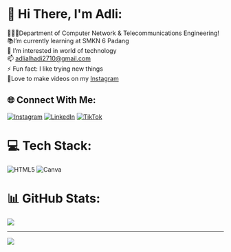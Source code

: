# 💫 Hi There, I'm Adli:
🧑🏻‍🎓Department of Computer Network & Telecommunications Engineering!<br>
📚I’m currently learning at SMKN 6 Padang<br>
👀 I’m interested in world of technology<br>
📫 adlialhadi2710@gmail.com<br>
⚡ Fun fact: I like trying new things<br>
🎥Love to make videos on my [Instagram](https://instagram.com/adli_al_hadi)


## 🌐 Connect With Me:
[![Instagram](https://img.shields.io/badge/Instagram-%23E4405F.svg?logo=Instagram&logoColor=white)](https://instagram.com/adli_al_hadi) [![LinkedIn](https://img.shields.io/badge/LinkedIn-%230077B5.svg?logo=linkedin&logoColor=white)](https://www.linkedin.com/in/adli-al-hadi-b94135336/) [![TikTok](https://img.shields.io/badge/TikTok-%23000000.svg?logo=TikTok&logoColor=white)](https://tiktok.com/@adlialhadi) 

# 💻 Tech Stack:
![HTML5](https://img.shields.io/badge/html5-%23E34F26.svg?style=for-the-badge&logo=html5&logoColor=white) ![Canva](https://img.shields.io/badge/Canva-%2300C4CC.svg?style=for-the-badge&logo=Canva&logoColor=white) 
# 📊 GitHub Stats:
![](https://github-readme-stats.vercel.app/api/top-langs/?username=adlialhadi&theme=dracula&hide_border=true&include_all_commits=true&count_private=false&layout=compact)<br>

---
[![](https://visitcount.itsvg.in/api?id=adlialhadi&icon=0&color=0)](https://visitcount.itsvg.in)

<!-- Proudly created with GPRM ( https://gprm.itsvg.in ) -->
